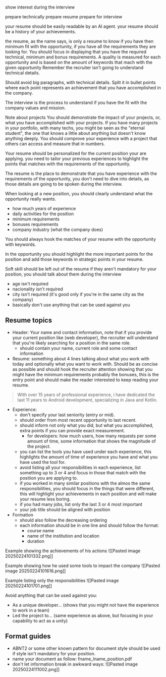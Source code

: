 show interest during the interview

prepare technically
prepare resume
prepare for interview

your resume should be easily readable by an AI agent.
your resume should be a history of your achievements.

the resume, as the name says, is only a resume to know if you have then minimum fit with the opportunity, if you have all the requirements they are looking for.
You should focus in displaying that you have the required technical, minimum and bonus requirements.
A quality is measured for each opportunity and is based on the amount of keywords that mach with the given opportunity
Remember the recruiter isn't going to understand technical details.

Should avoid big paragraphs, with technical details. Split it in bullet points where each point represents an achievement that you have accomplished in the company.

The interview is the process to understand if you have the fit with the company values and mission.

Note about projects
You should demonstrate the impact of your projects, or, what you have accomplished with your projects. If you have many projects in your portfolio, with many techs, you might be seen as the "eternal student", the one that knows a little about anything but doesn't know anything deeply.
You should comprove your experience with a project that others can access and measure that in numbers.

Your resume should be personalized for the current position your are applying. you need to tailor your previous experiences to highlight the points that matches with the requirements of the opportunity.

The resume is the place to demonstrate that you have experience with the requirements of the opportunity, you don't need to dive into details, as those details are going to be spoken during the interview.

When looking at a new position, you should clearly understand what the opportunity really wants.
- how much years of experience
- daily activities for the position
- minimum requirements
- bonuses requirements
- company industry (what the company does)

You should always hook the matches of your resume with the opportunity with keywords.

In the opportunity you should highlight the more important points for the position and add those keywords in strategic points in your resume.

Soft skill should be left out of the resume if they aren't mandatory for your position, you should talk about them during the interview
- age isn't required
- nacionality isn't required
- city isn't required (it's good only if you're in the same city as the company)
- basically don't use anything that can be used against you

## Resume topics
- Header: Your name and contact information, note that if you provide your current position like (web developer), the recruiter will understand that you're likely searching for a position in the same role.
	- should contain your name, current role and some contact information
- Resume: something about 4 lines talking about what you work with today and optionally what you want to work with. Should be as concise as possible and should hook the recruiter attention showing that you might have the minimum requirements probably the bonuses, this is the entry point and should make the reader interested to keep reading your resume.
> With over 15 years of professional experience, i have dedicated the last 11 years to Android development, specializing in Java and Kotlin.
- Experience: 
	- don't specify your last seniority (entry or mid).
	- should order from most recent opportunity to last recent.
	- should inform not only what you did, but what you accomplished, extra points if you can provide exact measurement.
		- for developers: how much users, how many requests per some amount of time, some information that shows the magnitude of the project.
	- you can list the tools you have used under each experience, this highlights the amount of time of experience you have and what you have used the tool for.
	- avoid listing all your responsibilities in each experience, list something up to 3 or 4 and focus in those that match with the position you are applying to.
	- if you worked in many similar positions with the almos the same responsibilities, you should focus in the things that were different, this will highlight your achievements in each position and will make your resume less boring.
	- if you had many jobs, list only the last 3 or 4 most important
	- your job title should be aligned with position
- Formation
	- should also follow the decreasing ordering
	- each information should be in one line and should follow the format:
		- course name
		- name of the institution and location
		- duration

Example showing the achievements of his actions
![[Pasted image 20250224101332.png]]

Example showing how he used some tools to impact the company
![[Pasted image 20250224101616.png]]

Example listing only the responsibilities
![[Pasted image 20250224101701.png]]

Avoid anything that can be used against you:
- As a unique developer... (shows that you might not have the experience to work in a team)
- Led the project to... (same experience as above, but focusing in your capability to act as a unity)

## Format guides
- ABNT2 or some other known pattern for document style should be used if style isn't mandatory for your position.
- name your document as follow: fname_lname_position.pdf
- don't let information break in awkward ways:
![[Pasted image 20250224111002.png]]